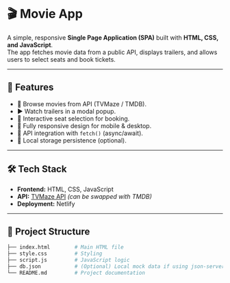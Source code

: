 # 🎬 Movie App  

A simple, responsive **Single Page Application (SPA)** built with **HTML, CSS, and JavaScript**.  
The app fetches movie data from a public API, displays trailers, and allows users to select seats and book tickets.  

---

## 🚀 Features  
- 🎥 Browse movies from API (TVMaze / TMDB).  
- ▶️ Watch trailers in a modal popup.  
- 💺 Interactive seat selection for booking.  
- 📱 Fully responsive design for mobile & desktop.  
- 🔄 API integration with `fetch()` (async/await).  
- 💾 Local storage persistence (optional).  

---

## 🛠️ Tech Stack  
- **Frontend:** HTML, CSS, JavaScript  
- **API:** [TVMaze API](https://www.tvmaze.com/api) *(can be swapped with TMDB)*  
- **Deployment:** Netlify

---

## 📂 Project Structure  
```bash
├── index.html        # Main HTML file
├── style.css         # Styling
├── script.js         # JavaScript logic
├── db.json           # (Optional) Local mock data if using json-server
└── README.md         # Project documentation
